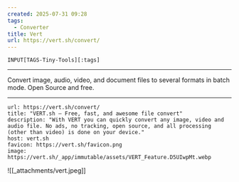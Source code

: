 ```yaml
---
created: 2025-07-31 09:28
tags:
  - Converter
title: Vert
url: https://vert.sh/convert/
---
```

```meta-bind
INPUT[TAGS-Tiny-Tools][:tags]
```

___
Convert image, audio, video, and document files to several formats in batch mode. Open Source and free.
___

```cardlink
url: https://vert.sh/convert/
title: "VERT.sh — Free, fast, and awesome file convert"
description: "With VERT you can quickly convert any image, video and audio file. No ads, no tracking, open source, and all processing (other than video) is done on your device."
host: vert.sh
favicon: https://vert.sh/favicon.png
image: https://vert.sh/_app/immutable/assets/VERT_Feature.D5UIwpMt.webp
```

![[_attachments/vert.jpeg]]
